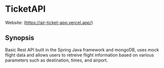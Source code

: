 # TicketAPI
Website: (https://air-ticket-app.vercel.app/)
## Synopsis
Basic Rest API built in the Spring Java framework and mongoDB, uses mock flight data and allows users to retreive flight 
information based on various parameters such as destination, times, and airport.
